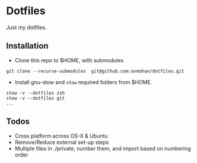 Dotfiles
========

Just my dotfiles.

Installation
------------
- Clone this repo to $HOME, with submodules
```
git clone --recurse-submodules  git@github.com:avmohan/dotfiles.git
```

- Install gnu-stow and `stow` required folders from $HOME.
```
stow -v --dotfiles zsh
stow -v --dotfiles git
...
```

Todos
-----
- Cross platform across OS-X & Ubuntu
- Remove/Reduce external set-up steps
- Multiple files in ./private, number them, and import based on numbering order

